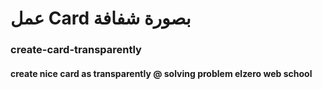 # عمل Card بصورة شفافة
### create-card-transparently
#### create nice card as transparently @ solving problem elzero web school
